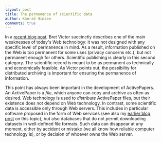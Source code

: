 ```yaml
---
layout: post
title: The permanence of scientific data
author: Konrad Hinsen
comments: true
---
```


In a [recent blog post](http://worrydream.com/TheWebOfAlexandria/2.html), Bret Victor succinctly describes one of the main weaknesses of today's Web technology: it was not designed with any specific level of permanence in mind. As a result, information published on the Web is too permanent for some uses (privacy concerns etc.), but not permanent enough for others. Scientific publishing is clearly in this second category. The scientific record is meant to be as permanent as technically and economically feasible. As Victor points out, the possibility for distributed archiving is important for ensuring the permanence of information.

This point has always been important in the development of ActivePapers. An ActivePaper is a *file*, which anyone can copy and archive as often as desired. Web technology is used to *distribute* ActivePaper files, but their existence does not depend on Web technology. In contrast, some scientific data is accessible only through Web servers. This includes in particular software proposed in the form of Web services (see also my [earlier blog post](http://www.activepapers.org/2014/01/05/Web-services.html) on this topic), but also databases that do not permit downloading datasets in well-defined file formats. Such data can disappear at any moment, either by accident or mistake (we all know how reliable computer technology is), or by decision of whoever owns the Web server.
